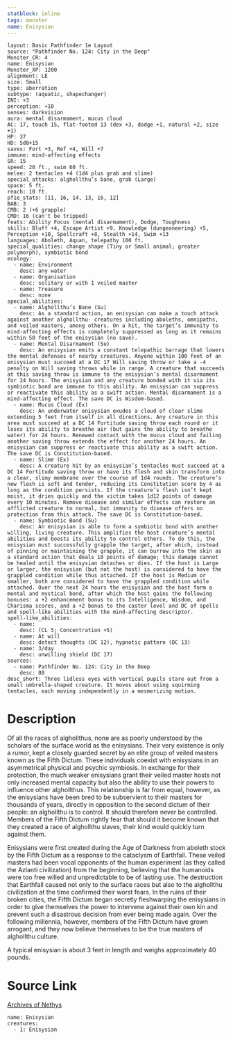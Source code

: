 ```yaml
---
statblock: inline
tags: monster
name: Enisysian
---
```

```statblock
layout: Basic Pathfinder 1e Layout
source: "Pathfinder No. 124: City in the Deep"
Monster_CR: 4
name: Enisysian
Monster_XP: 1200
alignment: LE
size: Small
type: aberration
subtype: (aquatic, shapechanger)
INI: +3
perception: +10
senses: darkvision
aura: mental disarmament, mucus cloud
AC: 17, touch 15, flat-footed 13 (dex +3, dodge +1, natural +2, size +1)
HP: 37
HD: 5d8+15
saves: Fort +3, Ref +4, Will +7
immune: mind-affecting effects
SR: 15
speed: 20 ft., swim 60 ft.
melee: 2 tentacles +4 (1d4 plus grab and slime)
special_attacks: alghollthu’s bane, grab (Large)
space: 5 ft.
reach: 10 ft.
pf1e_stats: [11, 16, 14, 13, 16, 12]
BAB: 3
CMB: 2 (+6 grapple)
CMD: 16 (can't be tripped)
feats: Ability Focus (mental disarmament), Dodge, Toughness
skills: Bluff +4, Escape Artist +9, Knowledge (dungeoneering) +5, Perception +10, Spellcraft +8, Stealth +14, Swim +13
languages: Aboleth, Aquan, telepathy 100 ft.
special_qualities: change shape (Tiny or Small animal; greater polymorph), symbiotic bond
ecology:
  - name: Environment
    desc: any water
  - name: Organisation
    desc: solitary or with 1 veiled master
  - name: Treasure
    desc: none
special_abilities:
  - name: Alghollthu’s Bane (Su)
    desc: As a standard action, an enisysian can make a touch attack against another alghollthu- creatures including aboleths, omnipaths, and veiled masters, among others. On a hit, the target’s immunity to mind-affecting effects is completely suppressed as long as it remains within 50 feet of the enisysian (no save).
  - name: Mental Disarmament (Su)
    desc: An enisysian emits a constant telepathic barrage that lowers the mental defenses of nearby creatures. Anyone within 100 feet of an enisysian must succeed at a DC 17 Will saving throw or take a -4 penalty on Will saving throws while in range. A creature that succeeds at this saving throw is immune to the enisysian’s mental disarmament for 24 hours. The enisysian and any creature bonded with it via its symbiotic bond are immune to this ability. An enisysian can suppress or reactivate this ability as a swift action. Mental disarmament is a mind-affecting effect. The save DC is Wisdom-based.
  - name: Mucus Cloud (Ex)
    desc: An underwater enisysian exudes a cloud of clear slime extending 5 feet from itself in all directions. Any creature in this area must succeed at a DC 14 Fortitude saving throw each round or it loses its ability to breathe air (but gains the ability to breathe water) for 24 hours. Renewed contact with the mucus cloud and failing another saving throw extends the effect for another 24 hours. An enisysian can suppress or reactivate this ability as a swift action. The save DC is Constitution-based.
  - name: Slime (Ex)
    desc: A creature hit by an enisysian’s tentacles must succeed at a DC 14 Fortitude saving throw or have its flesh and skin transform into a clear, slimy membrane over the course of 1d4 rounds. The creature’s new flesh is soft and tender, reducing its Constitution score by 4 as long as the condition persists. If the creature’s flesh isn’t kept moist, it dries quickly and the victim takes 1d12 points of damage every 10 minutes. Remove disease and similar effects can restore an afflicted creature to normal, but immunity to disease offers no protection from this attack. The save DC is Constitution-based.
  - name: Symbiotic Bond (Su)
    desc: An enisysian is able to form a symbiotic bond with another willing, living creature. This amplifies the host creature’s mental abilities and boosts its ability to control others. To do this, the enisysian must successfully grapple the target, after which, instead of pinning or maintaining the grapple, it can burrow into the skin as a standard action that deals 10 points of damage; this damage cannot be healed until the enisysian detaches or dies. If the host is Large or larger, the enisysian (but not the host) is considered to have the grappled condition while thus attached. If the host is Medium or smaller, both are considered to have the grappled condition while attached. Over the next 24 hours the enisysian and the host form a mental and mystical bond, after which the host gains the following bonuses: a +2 enhancement bonus to its Intelligence, Wisdom, and Charisma scores, and a +2 bonus to the caster level and DC of spells and spell-like abilities with the mind-affecting descriptor.
spell-like_abilities:
  - name:
    desc: (CL 5; Concentration +5)
  - name: At will
    desc: detect thoughts (DC 12), hypnotic pattern (DC 13)
  - name: 3/day
    desc: unwilling shield (DC 17)
sources:
  - name: Pathfinder No. 124: City in the Deep
    desc: 88
desc_short: Three lidless eyes with vertical pupils stare out from a small umbrella-shaped creature. It moves about using squirming tentacles, each moving independently in a mesmerizing motion.
```
# Description
Of all the races of alghollthus, none are as poorly understood by the scholars of the surface world as the enisysians. Their very existence is only a rumor, kept a closely guarded secret by an elite group of veiled masters known as the Fifth Dictum. These individuals coexist with enisysians in an asymmetrical physical and psychic symbiosis. In exchange for their protection, the much weaker enisysians grant their veiled master hosts not only increased mental capacity but also the ability to use their powers to influence other alghollthus. This relationship is far from equal, however, as the enisysians have been bred to be subservient to their masters for thousands of years, directly in opposition to the second dictum of their people: an alghollthu is to control. It should therefore never be controlled. Members of the Fifth Dictum rightly fear that should it become known that they created a race of alghollthu slaves, their kind would quickly turn against them.

 Enisysians were first created during the Age of Darkness from aboleth stock by the Fifth Dictum as a response to the cataclysm of Earthfall. These veiled masters had been vocal opponents of the human experiment (as they called the Azlanti civilization) from the beginning, believing that the humanoids were too free willed and unpredictable to be of lasting use. The destruction that Earthfall caused not only to the surface races but also to the alghollthu civilization at the time confirmed their worst fears. In the ruins of their broken cities, the Fifth Dictum began secretly fleshwarping the enisysians in order to give themselves the power to intervene against their own kin and prevent such a disastrous decision from ever being made again. Over the following millennia, however, members of the Fifth Dictum have grown arrogant, and they now believe themselves to be the true masters of alghollthu culture.

 A typical enisysian is about 3 feet in length and weighs approximately 40 pounds.
# Source Link
[Archives of Nethys](https://aonprd.com/MonsterDisplay.aspx?ItemName=Enisysian)
```encounter-table
name: Enisysian
creatures:
  - 1: Enisysian
```
